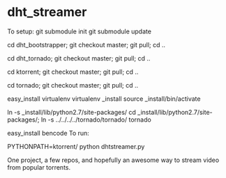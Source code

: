 dht_streamer
============

To setup:
git submodule init
git submodule update

cd dht_bootstrapper; git checkout master; git pull; cd ..

cd dht_tornado; git checkout master; git pull; cd ..

cd ktorrent; git checkout master; git pull; cd ..

cd tornado; git checkout master; git pull; cd ..

easy_install virtualenv
virtualenv _install
source _install/bin/activate

ln -s _install/lib/python2.7/site-packages/
cd _install/lib/python2.7/site-packages/;  ln -s ../../../../tornado/tornado/ tornado

easy_install bencode
To run:

PYTHONPATH=ktorrent/ python dhtstreamer.py

One project, a few repos, and hopefully an awesome way to stream video from popular torrents.